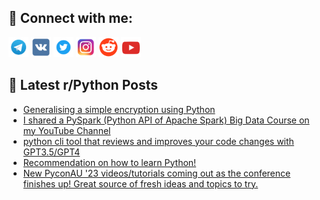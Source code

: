 ## 🔎 Connect with me:
[<img src="https://github.com/bullbesh/bullbesh/blob/main/images/Telegram.png" width="32" height="32" />](https://t.me/bullbesh)
[<img src="https://github.com/bullbesh/bullbesh/blob/main/images/VK.png" width="32" height="32" />](https://vk.com/bullbesh)
[<img src="https://github.com/bullbesh/bullbesh/blob/main/images/Twitter.png" width="32" height="32" />](https://twitter.com/bullbesh1)
[<img src="https://github.com/bullbesh/bullbesh/blob/main/images/Instagram.png" width="32" height="32" />](https://www.instagram.com/bullbesh)
[<img src="https://github.com/bullbesh/bullbesh/blob/main/images/Reddit.png" width="32" height="32" />](https://www.reddit.com/user/bullbesh)
[<img src="https://github.com/bullbesh/bullbesh/blob/main/images/YouTube.png" width="32" height="32" />](https://www.youtube.com/channel/UCtfjRs6uzgq5mfm8S06WTcg)

## 📕 Latest r/Python Posts
<!-- BLOG-POST-LIST:START -->
- [Generalising a simple encryption using Python](https://www.reddit.com/r/Python/comments/15w84z5/generalising_a_simple_encryption_using_python/)
- [I shared a PySpark &lpar;Python API of Apache Spark&rpar; Big Data Course on my YouTube Channel](https://www.reddit.com/r/Python/comments/15w7nhq/i_shared_a_pyspark_python_api_of_apache_spark_big/)
- [python cli tool that reviews and improves your code changes with GPT3.5/GPT4](https://www.reddit.com/r/Python/comments/15w6u1o/python_cli_tool_that_reviews_and_improves_your/)
- [Recommendation on how to learn Python!](https://www.reddit.com/r/Python/comments/15w54yn/recommendation_on_how_to_learn_python/)
- [New PyconAU &#39;23 videos/tutorials coming out as the conference finishes up! Great source of fresh ideas and topics to try.](https://www.reddit.com/r/Python/comments/15w44zn/new_pyconau_23_videostutorials_coming_out_as_the/)
<!-- BLOG-POST-LIST:END -->
